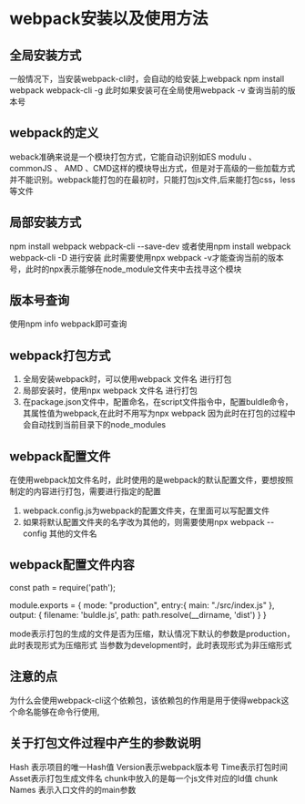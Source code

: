 # webpack安装以及使用方法
## 全局安装方式
一般情况下，当安装webpack-cli时，会自动的给安装上webpack
npm install webpack webpack-cli -g 此时如果安装可在全局使用webpack -v 查询当前的版本号
## webpack的定义
weback准确来说是一个模块打包方式，它能自动识别如ES modulu 、commonJS 、 AMD 、CMD这样的模块导出方式，但是对于高级的一些加载方式并不能识别。webpack能打包的在最初时，只能打包js文件,后来能打包css，less等文件
## 局部安装方式
npm install webpack webpack-cli --save-dev 或者使用npm install webpack webpack-cli -D 进行安装  此时需要使用npx webpack -v才能查询当前的版本号，此时的npx表示能够在node_module文件夹中去找寻这个模块
## 版本号查询
使用npm info webpack即可查询
## webpack打包方式 
1. 全局安装webpack时，可以使用webpack 文件名  进行打包
2. 局部安装时，使用npx webpack 文件名  进行打包
3. 在package.json文件中，配置命名，在script文件指令中，配置buldle命令，其属性值为webpack,在此时不用写为npx webpack 因为此时在打包的过程中会自动找到当前目录下的node_modules
## webpack配置文件
在使用webpack加文件名时，此时使用的是webpack的默认配置文件，要想按照制定的内容进行打包，需要进行指定的配置
1. webpack.config.js为webpack的配置文件夹，在里面可以写配置文件
2. 如果将默认配置文件夹的名字改为其他的，则需要使用npx webpack --config 其他的文件名
## webpack配置文件内容
const path = require('path');

module.exports = {
    mode: "production",
    entry:{
      main: "./src/index.js"
    },
    output: {
      filename:  'buldle.js',
      path: path.resolve(__dirname, 'dist')
    }
}

mode表示打包的生成的文件是否为压缩，默认情况下默认的参数是production，此时表现形式为压缩形式
当参数为development时，此时表现形式为非压缩形式
## 注意的点
为什么会使用webpack-cli这个依赖包，该依赖包的作用是用于使得webpack这个命名能够在命令行使用,
## 关于打包文件过程中产生的参数说明
Hash 表示项目的唯一Hash值  Version表示webpack版本号 Time表示打包时间  Asset表示打包生成文件名
chunk中放入的是每一个js文件对应的Id值  chunk Names 表示入口文件的的main参数
  